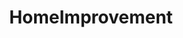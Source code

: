 ---
title: HomeImprovement
crosslinks:
- DIY
- electricians
- legaladvice
- AskReddit
- homeautomation
- HVAC
- pics
- whatisthisthing
- woodworking
- homedefense
- IAmA
- networking
- powerwashingporn
- hometheater
- lawncare
- houston
- Locksmith
- LifeProTips
- HomeDepot
- personalfinance
---
